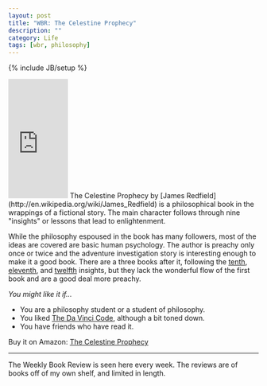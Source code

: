 ```yaml
---
layout: post
title: "WBR: The Celestine Prophecy"
description: ""
category: Life
tags: [wbr, philosophy]
---
```

{% include JB/setup %}

<iframe class="float_right" style="width:120px;height:240px;" marginwidth="0" marginheight="0" scrolling="no" frameborder="0" src="http://ws-na.amazon-adsystem.com/widgets/q?ServiceVersion=20070822&amp;Operation=GetAdHtml&amp;ID=OneJS&amp;OneJS=1&amp;source=ss&amp;ref=ss_til&amp;ad_type=product_link&amp;tracking_id=without-20&amp;marketplace=amazon&amp;region=US&amp;placement=0446671002&amp;asins=0446671002&amp;show_border=true&amp;link_opens_in_new_window=true&amp;MarketPlace=US"></iframe>
The Celestine Prophecy by [James Redfield](http://en.wikipedia.org/wiki/James_Redfield) is a philosophical book in the wrappings of a fictional story. The main character follows through nine "insights" or lessons that lead to enlightenment.

While the philosophy espoused in the book has many followers, most of the ideas are covered are basic human psychology. The author is preachy only once or twice and the adventure investigation story is interesting enough to make it a good book. There are a three books after it, following the [tenth](http://www.amazon.com/gp/product/0446674575/ref=as_li_ss_tl?ie=UTF8&tag=without-20&linkCode=as2&camp=1789&creative=390957&creativeASIN=0446674575), [eleventh](http://www.amazon.com/gp/product/0446676489/ref=as_li_ss_tl?ie=UTF8&tag=without-20&linkCode=as2&camp=1789&creative=390957&creativeASIN=0446676489), and [twelfth](http://www.amazon.com/gp/product/0446575968/ref=as_li_ss_tl?ie=UTF8&tag=without-20&linkCode=as2&camp=1789&creative=390957&creativeASIN=0446575968) insights, but they lack the wonderful flow of the first book and are a good deal more preachy.

*You might like it if...*
* You are a philosophy student or a student of philosophy.
 * You liked [The Da Vinci Code](http://www.amazon.com/gp/product/0385504209/ref=as_li_ss_tl?ie=UTF8&tag=without-20&linkCode=as2&camp=1789&creative=390957&creativeASIN=0385504209), although a bit toned down.
 * You have friends who have read it.

Buy it on Amazon: [The Celestine Prophecy](http://www.amazon.com/gp/product/0446671002/ref=as_li_ss_tl?ie=UTF8&tag=without-20&linkCode=as2&camp=1789&creative=390957&creativeASIN=0446671002)

---

The Weekly Book Review is seen here every week. The reviews are of books off of my own shelf, and limited in length. 